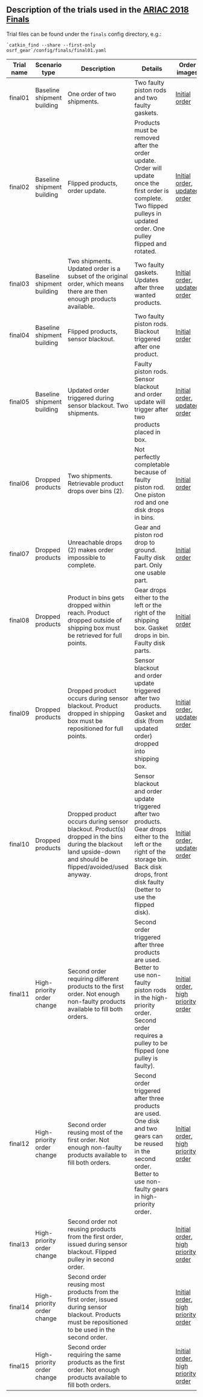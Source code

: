 ## Description of the trials used in the [ARIAC 2018 Finals](https://bitbucket.org/osrf/ariac/wiki/2018/finals)


Trial files can be found under the `finals` config directory, e.g.:
```
`catkin_find --share --first-only osrf_gear`/config/finals/final01.yaml
```


| Trial name | Scenario type | Description | Details | Order images |
|---|---|---|---|---|
| final01 | Baseline shipment building | One order of two shipments. | Two faulty piston rods and two faulty gaskets.| [Initial order](https://bytebucket.org/osrf/ariac/wiki/2018/img/finals_orders/final01.jpg) |
| final02 | Baseline shipment building | Flipped products, order update. | Products must be removed after the order update. Order will update once the first order is complete. Two flipped pulleys in updated order. One pulley flipped and rotated. | [Initial order](https://bytebucket.org/osrf/ariac/wiki/2018/img/finals_orders/final02.jpg), [updated order](https://bytebucket.org/osrf/ariac/wiki/2018/img/finals_orders/final02_updated_order.jpg) |
| final03 | Baseline shipment building | Two shipments. Updated order is a subset of the original order, which means there are then enough products available. | Two faulty gaskets. Updates after three wanted products. | [Initial order](https://bytebucket.org/osrf/ariac/wiki/2018/img/finals_orders/final03.jpg), [updated order](https://bytebucket.org/osrf/ariac/wiki/2018/img/finals_orders/final03_updated_order.jpg) |
| final04 | Baseline shipment building | Flipped products, sensor blackout. | Two faulty piston rods. Blackout triggered after one product. | [Initial order](https://bytebucket.org/osrf/ariac/wiki/2018/img/finals_orders/final04.jpg) |
| final05 | Baseline shipment building | Updated order triggered during sensor blackout. Two shipments. | Faulty piston rods. Sensor blackout and order update will trigger after two products placed in box. | [Initial order](https://bytebucket.org/osrf/ariac/wiki/2018/img/finals_orders/final05.jpg), [updated order](https://bytebucket.org/osrf/ariac/wiki/2018/img/finals_orders/final05_updated_order.jpg) |
| final06 | Dropped products | Two shipments. Retrievable product drops over bins (2). | Not perfectly completable because of faulty piston rod. One piston rod and one disk drops in bins. | [Initial order](https://bytebucket.org/osrf/ariac/wiki/2018/img/finals_orders/final06.jpg) |
| final07 | Dropped products | Unreachable drops (2) makes order impossible to complete. | Gear and piston rod drop to ground. Faulty disk part. Only one usable part. | [Initial order](https://bytebucket.org/osrf/ariac/wiki/2018/img/finals_orders/final07.jpg) |
| final08 | Dropped products | Product in bins gets dropped within reach. Product dropped outside of shipping box must be retrieved for full points. | Gear drops either to the left or the right of the shipping box. Gasket drops in bin. Faulty disk parts. | [Initial order](https://bytebucket.org/osrf/ariac/wiki/2018/img/finals_orders/final08.jpg) |
| final09 | Dropped products | Dropped product occurs during sensor blackout. Product dropped in shipping box must be repositioned for full points. | Sensor blackout and order update triggered after two products. Gasket and disk (from updated order) dropped into shipping box. | [Initial order](https://bytebucket.org/osrf/ariac/wiki/2018/img/finals_orders/final09.jpg), [updated order](https://bytebucket.org/osrf/ariac/wiki/2018/img/finals_orders/final09_updated_order.jpg) |
| final10 | Dropped products | Dropped product occurs during sensor blackout. Product(s) dropped in the bins during the blackout land upside-down and should be flipped/avoided/used anyway. | Sensor blackout and order update triggered after two products. Gear drops either to the left or the right of the storage bin. Back disk drops, front disk faulty (better to use the flipped disk). | [Initial order](https://bytebucket.org/osrf/ariac/wiki/2018/img/finals_orders/final10.jpg), [updated order](https://bytebucket.org/osrf/ariac/wiki/2018/img/finals_orders/final10_updated_order.jpg) |
| final11 | High-priority order change | Second order requiring different products to the first order. Not enough non-faulty products available to fill both orders. | Second order triggered after three products are used. Better to use non-faulty piston rods in the high-priority order. Second order requires a pulley to be flipped (one pulley is faulty). | [Initial order](https://bytebucket.org/osrf/ariac/wiki/2018/img/finals_orders/final11.jpg), [high priority order](https://bytebucket.org/osrf/ariac/wiki/2018/img/finals_orders/final11_new_order.jpg) |
| final12 | High-priority order change | Second order reusing most of the first order. Not enough non-faulty products available to fill both orders. | Second order triggered after three products are used. One disk and two gears can be reused in the second order. Better to use non-faulty gears in high-priority order. | [Initial order](https://bytebucket.org/osrf/ariac/wiki/2018/img/finals_orders/final12.jpg), [high priority order](https://bytebucket.org/osrf/ariac/wiki/2018/img/finals_orders/final12_new_order.jpg) |
| final13 | High-priority order change | Second order not reusing products from the first order, issued during sensor blackout. Flipped pulley in second order. | | [Initial order](https://bytebucket.org/osrf/ariac/wiki/2018/img/finals_orders/final13.jpg), [high priority order](https://bytebucket.org/osrf/ariac/wiki/2018/img/finals_orders/final13_new_order.jpg) |
| final14 | High-priority order change | Second order reusing most products from the first order, issued during sensor blackout. Products must be repositioned to be used in the second order. | | [Initial order](https://bytebucket.org/osrf/ariac/wiki/2018/img/finals_orders/final14.jpg), [high priority order](https://bytebucket.org/osrf/ariac/wiki/2018/img/finals_orders/final14_new_order.jpg) |
| final15 | High-priority order change | Second order requiring the same products as the first order. Not enough products available to fill both orders. | | [Initial order](https://bytebucket.org/osrf/ariac/wiki/2018/img/finals_orders/final15.jpg), [high priority order](https://bytebucket.org/osrf/ariac/wiki/2018/img/finals_orders/final15_new_order.jpg) |